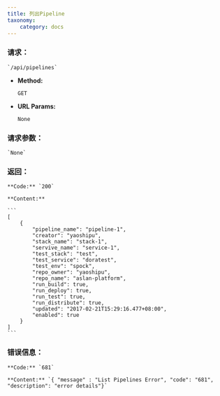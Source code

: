 ```yaml
---
title: 列出Pipeline
taxonomy:
    category: docs
---
```


### 请求：

    `/api/pipelines`

* **Method:**

    `GET`

* **URL Params:**

	`None`

### 请求参数：

    `None`

### 返回：

	**Code:** `200`

	**Content:** 
	
	```
    [
        {
            "pipeline_name": "pipeline-1",
            "creator": "yaoshipu",
            "stack_name": "stack-1",
            "servive_name": "service-1",
            "test_stack": "test",
            "test_service": "doratest",
            "test_env": "spock",
            "repo_owner": "yaoshipu",
            "repo_name": "aslan-platform",
            "run_build": true,
            "run_deploy": true,
            "run_test": true,
            "run_distribute": true,
            "updated": "2017-02-21T15:29:16.477+08:00",
            "enabled": true
        }
    ]
	```	

### 错误信息：

	**Code:** `681`
  	
  	**Content:** `{ "message" : "List Pipelines Error", "code": "681", "description": "error details"}`